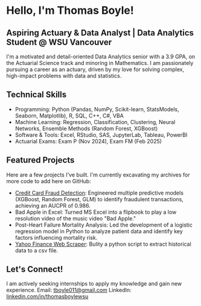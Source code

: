 # Hello, I'm Thomas Boyle!
## Aspiring Actuary & Data Analyst | Data Analytics Student @ WSU Vancouver

I'm a motivated and detail-oriented Data Analytics senior with a 3.9 GPA, on the Actuarial Science track and minoring in Mathematics. I am passionately pursuing a career as an actuary, driven by my love for solving complex, high-impact problems with data and statistics. 

## Technical Skills
* Programming: Python (Pandas, NumPy, Scikit-learn, StatsModels, Seaborn, Matplotlib), R, SQL, C++, C#, VBA
* Machine Learning: Regression, Classification, Clustering, Neural Networks, Ensemble Methods (Random Forest, XGBoost)
* Software & Tools: Excel, RStudio, SAS, JupyterLab, Tableau, PowerBI
* Actuarial Exams: Exam P (Nov 2024), Exam FM (Feb 2025)

## Featured Projects
Here are a few projects I've built. I'm currently excavating my archives for more code to add here on GitHub:
* [Credit Card Fraud Detection](https://github.com/ThomasBoyleWSU/Credit-Fraud-Detection): Engineered multiple predictive models (XGBoost, Random Forest, GLM) to identify fraudulent transactions, achieving an AUCPR of 0.986.
* Bad Apple in Excel: Turned MS Excel into a flipbook to play a low resolution video of the music video "Bad Apple."
* Post-Heart Failure Mortality Analysis: Led the development of a logistic regression model in Python to analyze patient data and identify key factors influencing mortality risk.
* [Yahoo Finance Web Scraper](https://github.com/ThomasBoyleWSU/Yahoo-Scrape-MATH405): Bulity a python script to extract historical data to a csv file.

## Let's Connect!
I am actively seeking internships to apply my knowledge and gain new experience.
Email: tboyle011@gmail.com
LinkedIn: [linkedin.com/in/thomasboylewsu](Https://linkedin.com/in/thomasboylewsu)

